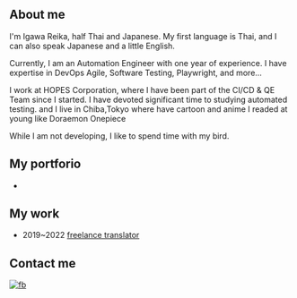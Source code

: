 ## About me
I'm Igawa Reika, half Thai and Japanese. My first language is Thai, and I can also speak Japanese and a little English.

Currently, I am an Automation Engineer with one year of experience. I have expertise in DevOps Agile, Software Testing, Playwright, and more...

I work at HOPES Corporation, where I have been part of the CI/CD & QE Team since I started. I have devoted significant time to studying automated testing. and I live in Chiba,Tokyo where have cartoon and anime I readed at young like Doraemon Onepiece

While I am not developing, I like to spend time with my bird.

## My portforio
- 

## My work 
- 2019~2022 [freelance translator](https://coconala.com/mypage/user?ref=common_header_user)

## Contact me
[![fb](https://img.shields.io/badge/Facebook-1877F2?style=flat&logo=facebook&logoColor=white)][fb]

[fb]: https://www.facebook.com/reika.igawa
